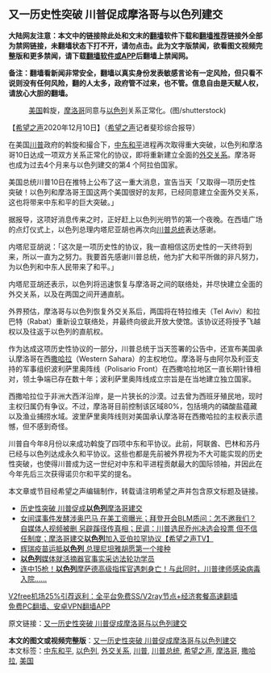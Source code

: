  <h2>又一历史性突破 川普促成摩洛哥与以色列建交</h2> <p class="notice"><b>大陆网友注意：本文中的链接除此处和文末的<a href="https://github.com/bannedbook/fanqiang" >翻墙</a>软件下载和<a href="https://github.com/killgcd/justmysocks/blob/master/README.md">翻墙推荐</a>链接外全部为禁网链接，未翻墙状态下打不开，请勿点击。此为文字版禁闻，欲看图文视频完整版和更多禁闻，请下载<a href="https://github.com/bannedbook/fanqiang">翻墙软件或APP</a>后翻墙上禁闻网。</p><p>备注：翻墙看新闻非常安全，翻墙以真实身份发表敏感言论有一定风险，但只看不说则没有任何风险，翻的人太多，政府管不过来，也不管。信息自由是天赋人权，请放心大胆的翻墙。</b></p>  <div class="entry"> <figure><figcaption><a href="https://www.bannedbook.org/bnews/tag/%e7%be%8e%e5%9b%bd/" class="st_tag internal_tag" rel="tag" title="标签 美国 下的日志">美国</a>斡旋，<a href="https://www.bannedbook.org/bnews/tag/%e6%91%a9%e6%b4%9b%e5%93%a5/" class="st_tag internal_tag" rel="tag" title="标签 摩洛哥 下的日志">摩洛哥</a>同意与<a href="https://www.bannedbook.org/bnews/tag/%e4%bb%a5%e8%89%b2%e5%88%97/" class="st_tag internal_tag" rel="tag" title="标签 以色列 下的日志">以色列</a>关系正常化。(图/shutterstock)</figcaption></figure> <p>【<span class='wp_keywordlink_affiliate'><a href="https://www.soundofhope.org" title="希望之声" target="_blank">希望之声</a></span>2020年12月10日】（<a href="https://www.bannedbook.org/bnews/tag/%e5%b8%8c%e6%9c%9b%e4%b9%8b%e5%a3%b0/" class="st_tag internal_tag" rel="tag" title="标签 希望之声 下的日志">希望之声</a>记者斐珍综合报导）</p> <p>在美国<a href="https://www.bannedbook.org/bnews/tag/%e5%b7%9d%e6%99%ae/" class="st_tag internal_tag" rel="tag" title="标签 川普 下的日志">川普</a>政府的斡旋和撮合下，<a href="https://www.bannedbook.org/bnews/tag/%E4%B8%AD%E4%B8%9C%E5%92%8C%E5%B9%B3/" class="st_tag internal_tag" rel="tag" title="标签 中东和平 下的日志">中东和平</a>进程再次取得重大突破，以色列和摩洛哥10日达成一项双方关系正常化的协议，即将重新建立全面的<a href="https://www.bannedbook.org/bnews/tag/%E5%A4%96%E4%BA%A4%E5%85%B3%E7%B3%BB/" class="st_tag internal_tag" rel="tag" title="标签 外交关系 下的日志">外交关系</a>。摩洛哥也成为过去4个月来与以色列建交的第4 个阿拉伯国家。</p> <p>美国总统川普10日在推特上公布了这一重大消息，宣告当天「又取得一项历史性突破！以色列和摩洛哥王国这两个美国很好的友邦，已经同意建立全面外交关系，这也将带来中东和平的巨大突破。」</p> <p>据报导，这项好消息传来之时，正好赶上以色列光明节的第一个夜晚。在西墙广场的点灯仪式上，以色列总理内塔尼亚胡也再次向<a href="https://www.bannedbook.org/bnews/tag/%E5%B7%9D%E6%99%AE%E6%80%BB%E7%BB%9F/" class="st_tag internal_tag" rel="tag" title="标签 川普总统 下的日志">川普总统</a>表达感谢。</p>  <p>内塔尼亚胡说：「这次是一项历史性的协议，我一直相信这历史性的一天终将到来，所以一直为之努力。我要首先感谢川普总统，他为扩大和平所做的非凡努力，为以色列和中东人民带来了和平。」</p> <p>内塔尼亚胡还表示，以色列将迅速恢复与摩洛哥之间的联络处，并尽快建立全面的外交关系，以及在两国之间开通直航。</p> <p>外界预估，摩洛哥与以色列恢复外交关系后，两国将在特拉维夫（Tel Aviv）和拉巴特（Rabat）重新设立联络处，并最终向彼此开放大使馆。该协议还将授予飞越权以及往返于以色列的直航权。</p> <p>作为达成这项历史性协议的一部分，川普总统于当天签署的公告中，还宣布美国承认摩洛哥在西<a href="https://www.bannedbook.org/bnews/tag/%E6%92%92%E5%93%88%E6%8B%89/" class="st_tag internal_tag" rel="tag" title="标签 撒哈拉 下的日志">撒哈拉</a>（Western Sahara）的主权地位。摩洛哥与由阿尔及利亚支持的军事组织波利萨里奥阵线（Polisario Front）在西撒哈拉地区一直长期针锋相对，领土争端已存在数十年；波利萨里奥阵线成立宗旨是在当地建立独立国家。</p>  <p>西撒哈拉位于非洲大西洋沿岸，是一片狭长的沙漠。过去曾为西班牙殖民地，现时主权归属仍有争议。不过，摩洛哥目前控制该区域80%，包括境内的磷酸盐蕴藏以及渔业捕捞水域。波里萨里奥阵线则对美国承认摩洛哥在西撒哈拉的主权表示遗憾，但不感到奇怪。</p> <p>川普自今年8月份以来成功斡旋了四项中东和平协议。此前，阿联酋、巴林和苏丹已经与以色列达成永久和平协议。这些也都是先前被外界视为不大可能实现的历史性突破，也使得川普成为这一世纪对中东和平进程贡献最大的国际领袖，并因此在今年先后三次获得诺贝尔和平奖的提名。</p> <p>本文章或节目经希望之声编辑制作，转载请注明希望之声并包含原文标题及链接。</p> <ul class='op-related-articles' title='相关阅读'> <li><a href='https://www.bannedbook.org/bnews/bannedvideo/20201211/1445708.html' target='_blank'>历史性突破 川普促成<b>以色列</b>摩洛哥建交</a></li> <li><a href='https://www.bannedbook.org/bnews/cbnews/20201211/1445606.html' target='_blank'>女间谍事件发酵涉奥巴马 在美工资曝光；拜登开会BLM质问：怎不邀我们？自媒体人视频被删 另辟蹊径传真相；民调：川普选民乔州决选会投票 但不信任制度；摩洛哥建交<b>以色列</b>加入亚伯拉罕协议【希望之声TV】</a></li> <li><a href='https://www.bannedbook.org/bnews/worldnews/20201209/1444891.html' target='_blank'>辉瑞疫苗运抵<b>以色列</b> 总理尼坦雅胡愿第一个接种</a></li> <li><a href='https://www.bannedbook.org/bnews/comments/20201209/1444440.html' target='_blank'><b>以色列</b>媒体就活摘器官事实采访法轮功学员</a></li> <li><a href='https://www.bannedbook.org/bnews/comments/20201208/1443786.html' target='_blank'>连中15枪！<b>以色列</b>摩萨德高级指挥官遇刺身亡！与此同时，川普律师感染病毒入院……</a></li> </ul> <p class="texttj"> <a href="https://www.bannedbook.org/forum23/topic22702.html" target="_blank">V2free机场25%引荐返利：全平台免费SS/V2ray节点+经济套餐高速翻墙</a><br/> <a href="https://github.com/bannedbook/fanqiang/wiki/%E7%A6%81%E9%97%BB%E7%BD%91%E5%AE%89%E5%8D%93%E7%BF%BB%E5%A2%99%E6%96%B0%E9%97%BBAPP" target="_blank">免费PC翻墙、安卓VPN翻墙APP</a></p><p>原文链接：<a class="src_link"  href="https://www.soundofhope.org/post/452500" target="_blank">又一历史性突破 川普促成摩洛哥与以色列建交</a></p> <a name='sharetosocial'></a>       <div><b>本文的图文或视频完整版</b>：<a href='https://www.bannedbook.org/bnews/comments/20201211/1445814.html'>又一历史性突破 川普促成摩洛哥与以色列建交</a></div>  </div><!--END ENTRY--> <div class="postfooter"> <div>本文标签：<a href="https://www.bannedbook.org/bnews/tag/%E4%B8%AD%E4%B8%9C%E5%92%8C%E5%B9%B3/" rel="tag">中东和平</a>, <a href="https://www.bannedbook.org/bnews/tag/%e4%bb%a5%e8%89%b2%e5%88%97/" rel="tag">以色列</a>, <a href="https://www.bannedbook.org/bnews/tag/%E5%A4%96%E4%BA%A4%E5%85%B3%E7%B3%BB/" rel="tag">外交关系</a>, <a href="https://www.bannedbook.org/bnews/tag/%e5%b7%9d%e6%99%ae/" rel="tag">川普</a>, <a href="https://www.bannedbook.org/bnews/tag/%E5%B7%9D%E6%99%AE%E6%80%BB%E7%BB%9F/" rel="tag">川普总统</a>, <a href="https://www.bannedbook.org/bnews/tag/%e5%b8%8c%e6%9c%9b%e4%b9%8b%e5%a3%b0/" rel="tag">希望之声</a>, <a href="https://www.bannedbook.org/bnews/tag/%e6%91%a9%e6%b4%9b%e5%93%a5/" rel="tag">摩洛哥</a>, <a href="https://www.bannedbook.org/bnews/tag/%E6%92%92%E5%93%88%E6%8B%89/" rel="tag">撒哈拉</a>, <a href="https://www.bannedbook.org/bnews/tag/%e7%be%8e%e5%9b%bd/" rel="tag">美国</a></div>  </div><!--END POSTFOOTER--> 